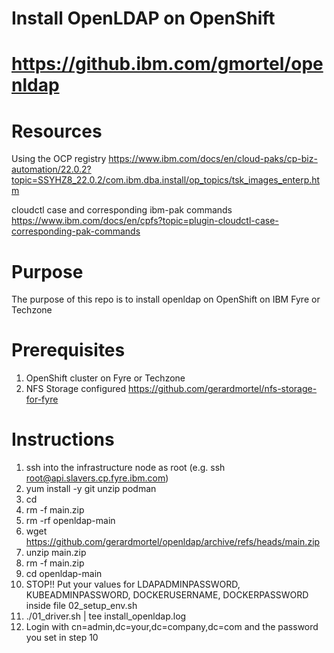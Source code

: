 # Install OpenLDAP on OpenShift
# https://github.ibm.com/gmortel/openldap

# Resources
Using the OCP registry
https://www.ibm.com/docs/en/cloud-paks/cp-biz-automation/22.0.2?topic=SSYHZ8_22.0.2/com.ibm.dba.install/op_topics/tsk_images_enterp.htm

cloudctl case and corresponding ibm-pak commands
https://www.ibm.com/docs/en/cpfs?topic=plugin-cloudctl-case-corresponding-pak-commands

# Purpose
The purpose of this repo is to install openldap on OpenShift on IBM Fyre or Techzone

# Prerequisites
1. OpenShift cluster on Fyre or Techzone
2. NFS Storage configured https://github.com/gerardmortel/nfs-storage-for-fyre

# Instructions
1. ssh into the infrastructure node as root (e.g. ssh root@api.slavers.cp.fyre.ibm.com)
2. yum install -y git unzip podman
3. cd
4. rm -f main.zip
5. rm -rf openldap-main
6. wget https://github.com/gerardmortel/openldap/archive/refs/heads/main.zip
7. unzip main.zip
8. rm -f main.zip
9. cd openldap-main
10. STOP!! Put your values for LDAPADMINPASSWORD, KUBEADMINPASSWORD, DOCKERUSERNAME, DOCKERPASSWORD inside file 02_setup_env.sh
11. ./01_driver.sh | tee install_openldap.log
12. Login with cn=admin,dc=your,dc=company,dc=com and the password you set in step 10
